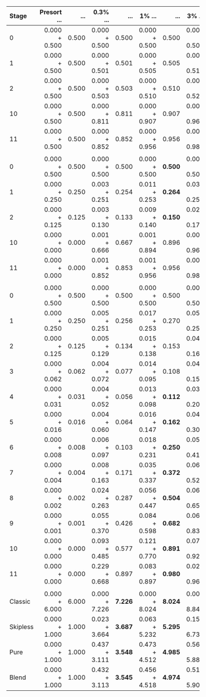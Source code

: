 |Stage|Presort ...|...|0.3% ...|...|1% ...|...|3% ...|...|10% ...|...|
|:--|----:|--:|----:|--:|----:|--:|----:|--:|----:|--:|
|0|0.000 + 0.500|0.500|0.000 + 0.500|0.500|0.000 + 0.500|0.500|0.000 + 0.500|0.500|0.000 + 0.500|0.500|
|1|0.000 + 0.500|0.500|0.000 + 0.501|0.501|0.000 + 0.505|0.505|0.000 + 0.515|0.515|0.000 + 0.547|0.547|
|2|0.000 + 0.500|0.500|0.000 + 0.503|0.503|0.000 + 0.510|0.510|0.000 + 0.529|0.529|0.000 + 0.590|0.590|
|10|0.000 + 0.500|0.500|0.000 + 0.811|0.811|0.000 + 0.907|0.907|0.000 + 0.964|0.964|0.000 + 0.991|0.991|
|11|0.000 + 0.500|0.500|0.000 + 0.852|0.852|0.000 + 0.956|0.956|0.000 + 0.986|0.986|0.000 + 0.996|0.996|
||||||||
|0|0.000 + 0.500|0.500|0.000 + 0.500|0.500|0.000 + 0.500|**0.500**|0.000 + 0.500|0.500|0.000 + 0.500|0.500|
|1|0.000 + 0.250|0.250|0.003 + 0.251|0.254|0.011 + 0.253|**0.264**|0.033 + 0.257|0.290|0.105 + 0.274|0.378|
|2|0.000 + 0.125|0.125|0.003 + 0.130|0.133|0.009 + 0.140|**0.150**|0.027 + 0.171|0.198|0.084 + 0.268|0.353|
|10|0.000 + 0.000|0.000|0.001 + 0.666|0.667|0.001 + 0.894|0.896|0.001 + 0.964|0.965|0.001 + 0.990|0.992|
|11|0.000 + 0.000|0.000|0.001 + 0.852|0.853|0.001 + 0.956|0.956|0.001 + 0.986|0.987|0.001 + 0.996|0.996|
||||||||
|0|0.000 + 0.500|0.500|0.000 + 0.500|0.500|0.000 + 0.500|0.500|0.000 + 0.500|0.500|0.000 + 0.500|0.500|
|1|0.000 + 0.250|0.250|0.005 + 0.251|0.256|0.017 + 0.253|0.270|0.051 + 0.257|0.309|0.163 + 0.273|0.436|
|2|0.000 + 0.125|0.125|0.005 + 0.129|0.134|0.015 + 0.138|0.153|0.044 + 0.164|0.208|0.135 + 0.249|0.384|
|3|0.000 + 0.062|0.062|0.004 + 0.072|0.077|0.014 + 0.095|0.108|0.040 + 0.153|0.193|0.115 + 0.314|0.429|
|4|0.000 + 0.031|0.031|0.004 + 0.052|0.056|0.013 + 0.098|**0.112**|0.038 + 0.206|0.244|0.102 + 0.420|0.522|
|5|0.000 + 0.016|0.016|0.004 + 0.060|0.064|0.016 + 0.147|**0.162**|0.045 + 0.304|0.349|0.091 + 0.510|0.601|
|6|0.000 + 0.008|0.008|0.006 + 0.097|0.103|0.018 + 0.231|**0.250**|0.056 + 0.411|0.468|0.072 + 0.606|0.678|
|7|0.000 + 0.004|0.004|0.008 + 0.163|0.171|0.035 + 0.337|**0.372**|0.061 + 0.520|0.582|0.052 + 0.736|0.789|
|8|0.000 + 0.002|0.002|0.024 + 0.263|0.287|0.056 + 0.447|**0.504**|0.060 + 0.650|0.710|0.046 + 0.887|0.933|
|9|0.000 + 0.001|0.001|0.055 + 0.370|0.426|0.084 + 0.598|**0.682**|0.068 + 0.831|0.899|0.046 + 0.955|1.001|
|10|0.000 + 0.000|0.000|0.093 + 0.485|0.577|0.121 + 0.770|**0.891**|0.072 + 0.921|0.992|0.018 + 0.984|1.002|
|11|0.000 + 0.000|0.000|0.229 + 0.668|0.897|0.083 + 0.897|**0.980**|0.029 + 0.966|0.995|0.009 + 0.993|1.001|
||||||||
|Classic|0.000 + 6.000|6.000|0.000 + 7.226|**7.226**|0.000 + 8.024|**8.024**|0.000 + 8.842|8.842|0.000 + 9.698|9.698|
|Skipless|0.000 + 1.000|1.000|0.023 + 3.664|**3.687**|0.063 + 5.232|**5.295**|0.154 + 6.737|6.892|0.382 + 8.337|8.719|
|Pure|0.000 + 1.000|1.000|0.437 + 3.111|**3.548**|0.473 + 4.512|**4.985**|0.565 + 5.884|6.449|0.849 + 7.427|8.276|
|Blend|0.000 + 1.000|1.000|0.432 + 3.113|**3.545**|0.456 + 4.518|**4.974**|0.514 + 5.904|6.418|0.692 + 7.493|8.185|
